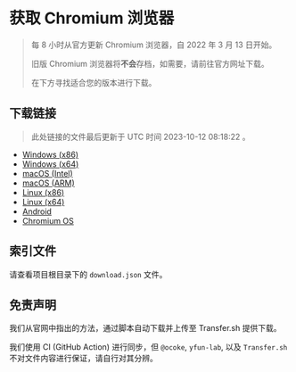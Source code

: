 # 获取 Chromium 浏览器

> 每 8 小时从官方更新 Chromium 浏览器，自 2022 年 3 月 13 日开始。
> 
> 旧版 Chromium 浏览器将**不会**存档，如需要，请前往官方网址下载。
>
> 在下方寻找适合您的版本进行下载。

## 下载链接

> 此处链接的文件最后更新于 UTC 时间 2023-10-12 08:18:22
。

- [Windows (x86)](https://transfer.sh/cwKqMKOqE1/Win.zip)
- [Windows (x64)](https://transfer.sh/JCCmo8DzbK/Win_x64.zip)
- [macOS (Intel)](https://transfer.sh/v2y3X2fHn8/Mac.zip)
- [macOS (ARM)](https://transfer.sh/rdtA4QAPBs/Mac_Arm.zip)
- [Linux (x86)](https://transfer.sh/lDvMaYQ5yh/Linux.zip)
- [Linux (x64)](https://transfer.sh/pcLUqkpl0z/Linux_x64.zip)
- [Android](https://transfer.sh/em1qWbIQqH/Android.zip)
- [Chromium OS](https://transfer.sh/Fp05BQFtpk/Linux_ChromiumOS_Full.zip)

## 索引文件

请查看项目根目录下的 `download.json` 文件。

## 免责声明

我们从官网中指出的方法，通过脚本自动下载并上传至 Transfer.sh 提供下载。

我们使用 CI (GitHub Action) 进行同步，但 `@ocoke`, `yfun-lab`, 以及 `Transfer.sh` 不对文件内容进行保证，请自行对其分辨。
